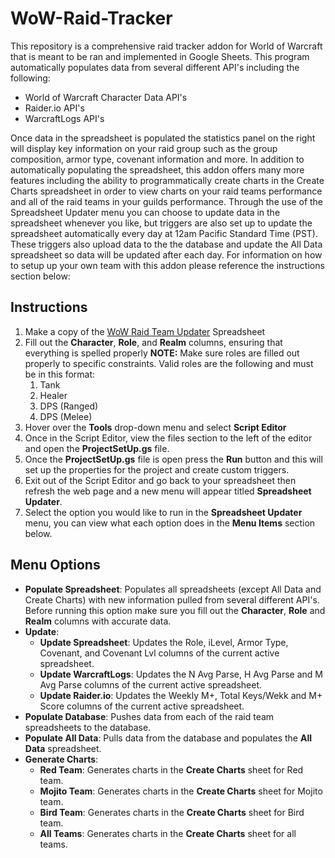 # WoW-Raid-Tracker
This repository is a comprehensive raid tracker addon for World of Warcraft that is meant to be ran and implemented in Google Sheets. This program automatically populates data from several different API's including the following:
* World of Warcraft Character Data API's 
* Raider.io API's 
* WarcraftLogs API's 

Once data in the spreadsheet is populated the statistics panel on the right will display key information on your raid group such as the group composition, armor type, covenant information and more. In addition to automatically populating the spreadsheet, this addon offers many more features including the ability to programmatically create charts in the Create Charts spreadsheet in order to view charts on your raid teams performance and all of the raid teams in your guilds performance. Through the use of the Spreadsheet Updater menu you can choose to update data in the spreadsheet whenever you like, but triggers are also set up to update the spreadsheet automatically every day at 12am Pacific Standard Time (PST). These triggers also upload data to the the database and update the All Data spreadsheet so data will be updated after each day. For information on how to setup up your own team with this addon please reference the instructions section below:

## Instructions
1. Make a copy of the [WoW Raid Team Updater](https://docs.google.com/spreadsheets/d/1yW9cnvedqgJvrbbQxqKqn-X0ZnT6tPKRI8z3FcERCR8/edit?usp=sharing) Spreadsheet
2. Fill out the **Character**, **Role**, and **Realm** columns, ensuring that everything is spelled properly
   **NOTE:** Make sure roles are filled out properly to specific constraints. Valid roles are the following and must be in this format:
   1. Tank
   2. Healer
   3. DPS (Ranged)
   4. DPS (Melee)
3. Hover over the **Tools** drop-down menu and select **Script Editor**
4. Once in the Script Editor, view the files section to the left of the editor and open the **ProjectSetUp.gs** file.
5. Once the **ProjectSetUp.gs** file is open press the **Run** button and this will set up the properties for the project and create custom triggers. 
6. Exit out of the Script Editor and go back to your spreadsheet then refresh the web page and a new menu will appear titled **Spreadsheet Updater**.
7. Select the option you would like to run in the **Spreadsheet Updater** menu, you can view what each option does in the **Menu Items** section below. 

## Menu Options
* **Populate Spreadsheet**: Populates all spreadsheets (except All Data and Create Charts) with new information pulled from several different API's. Before running this option make sure you fill out the **Character**, **Role** and **Realm** columns with accurate data. 
* **Update**:
  * **Update Spreadsheet**: Updates the Role, iLevel, Armor Type, Covenant, and Covenant Lvl columns of the current active spreadsheet.
  * **Update WarcraftLogs**: Updates the N Avg Parse, H Avg Parse and M Avg Parse columns of the current active spreadsheet.
  * **Update Raider.io**: Updates the Weekly M+, Total Keys/Wekk and M+ Score columns of the current active spreadsheet. 
* **Populate Database**: Pushes data from each of the raid team spreadsheets to the database.
* **Populate All Data**: Pulls data from the database and populates the **All Data** spreadsheet.
* **Generate Charts**:
  * **Red Team**: Generates charts in the **Create Charts** sheet for Red team.
  * **Mojito Team**: Generates charts in the **Create Charts** sheet for Mojito team.
  * **Bird Team**: Generates charts in the **Create Charts** sheet for Bird team.
  * **All Teams**: Generates charts in the **Create Charts** sheet for all teams. 
